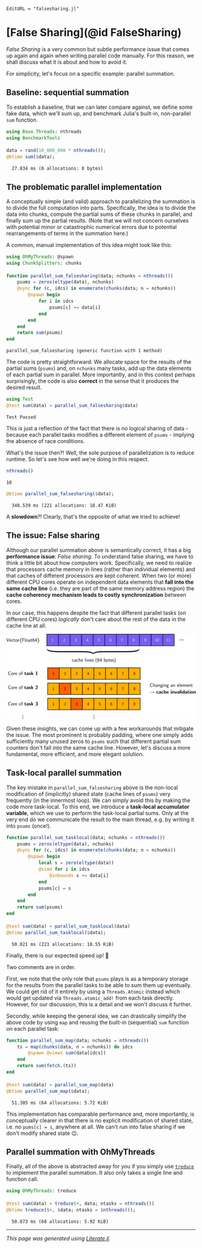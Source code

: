 ```@meta
EditURL = "falsesharing.jl"
```

# [False Sharing](@id FalseSharing)

*False Sharing* is a very common but subtle performance issue that comes up again and
again when writing parallel code manually. For this reason, we shall discuss what it is
about and how to avoid it.

For simplicity, let's focus on a specific example: parallel summation.

## Baseline: sequential summation

To establish a baseline, that we can later compare against, we define some fake data,
which we'll sum up, and benchmark Julia's built-in, non-parallel `sum` function.

````julia
using Base.Threads: nthreads
using BenchmarkTools

data = rand(10_000_000 * nthreads());
@btime sum($data);
````

````
  27.834 ms (0 allocations: 0 bytes)

````

## The problematic parallel implementation

A conceptually simple (and valid) approach to parallelizing the summation is to divide
the full computation into parts. Specifically, the idea is to divide the data into chunks,
compute the partial sums of these chunks in parallel, and finally sum up the partial
results. (Note that we will not concern ourselves with potential minor or
catastrophic numerical errors due to potential rearrangements of terms in the summation here.)

A common, manual implementation of this idea might look like this:

````julia
using OhMyThreads: @spawn
using ChunkSplitters: chunks

function parallel_sum_falsesharing(data; nchunks = nthreads())
    psums = zeros(eltype(data), nchunks)
    @sync for (c, idcs) in enumerate(chunks(data; n = nchunks))
        @spawn begin
            for i in idcs
                psums[c] += data[i]
            end
        end
    end
    return sum(psums)
end
````

````
parallel_sum_falsesharing (generic function with 1 method)
````

The code is pretty straightforward: We allocate space for the results of the partial sums
(`psums`) and, on `nchunks` many tasks, add up the data elements of each partial sum in
parallel. More importantly, and in this context perhaps surprisingly, the code is also
**correct** in the sense that it produces the desired result.

````julia
using Test
@test sum(data) ≈ parallel_sum_falsesharing(data)
````

````
Test Passed
````

This is just a reflection of the fact that there is no logical sharing of data - because
each parallel tasks modifies a different element of `psums` - implying the absence of
race conditions.

What's the issue then?! Well, the sole purpose of parallelization is to reduce runtime.
So let's see how well we're doing in this respect.

````julia
nthreads()
````

````
10
````

````julia
@btime parallel_sum_falsesharing($data);
````

````
  348.539 ms (221 allocations: 18.47 KiB)

````

A **slowdown**?! Clearly, that's the opposite of what we tried to achieve!

## The issue: False sharing

Although our parallel summation above is semantically correct, it has a
big **performance issue**: *False sharing*. To understand false sharing, we have to think
a little bit about how computers work. Specifically, we need to realize that processors
cache memory in lines (rather than individual elements) and that caches of different processors
are kept coherent.
When two (or more) different CPU cores operate on independent data elements that **fall
into the same cache line** (i.e. they are part of the same memory address region)
the **cache coherency mechanism leads to costly synchronization** between cores.

In our case, this happens despite the fact that different parallel tasks
(on different CPU cores) *logically* don't care about the rest of the data in the cache line
at all.

![](false_sharing.svg)

Given these insights, we can come up with a few workarounds that mitigate the issue.
The most prominent is probably padding, where one simply adds sufficiently many unused
zeros to `psums` such that different partial sum counters don't fall into the same cache
line. However, let's discuss a more fundamental, more efficient, and more elegant solution.

## Task-local parallel summation

The key mistake in `parallel_sum_falsesharing` above is the non-local modification of
(implicitly) shared state (cache lines of `psums`) very frequently (in the innermost loop).
We can simply avoid this by making the code more task-local. To this end, we introduce a
**task-local accumulator variable**, which we use to perform the task-local partial sums.
Only at the very end do we communicate the result to the main thread, e.g. by writing it
into `psums` (once!).

````julia
function parallel_sum_tasklocal(data; nchunks = nthreads())
    psums = zeros(eltype(data), nchunks)
    @sync for (c, idcs) in enumerate(chunks(data; n = nchunks))
        @spawn begin
            local s = zero(eltype(data))
            @simd for i in idcs
                @inbounds s += data[i]
            end
            psums[c] = s
        end
    end
    return sum(psums)
end

@test sum(data) ≈ parallel_sum_tasklocal(data)
@btime parallel_sum_tasklocal($data);
````

````
  50.021 ms (221 allocations: 18.55 KiB)

````

Finally, there is our expected speed up! 🎉

Two comments are in order.

First, we note that the only role that `psums` plays is
as a temporary storage for the results from the parallel tasks to be able to sum them
up eventually. We could get rid of it entirely by using a `Threads.Atomic` instead which
would get updated via `Threads.atomic_add!` from each task directly. However,
for our discussion, this is a detail and we won't discuss it further.

Secondly, while keeping the general idea, we can drastically simplify the above code by
using `map` and reusing the built-in (sequential) `sum` function on each parallel task:

````julia
function parallel_sum_map(data; nchunks = nthreads())
    ts = map(chunks(data, n = nchunks)) do idcs
        @spawn @views sum(data[idcs])
    end
    return sum(fetch.(ts))
end

@test sum(data) ≈ parallel_sum_map(data)
@btime parallel_sum_map($data);
````

````
  51.305 ms (64 allocations: 5.72 KiB)

````

This implementation has comparable performance and, more importantly, is conceptually
clearer in that there is no explicit modification of shared state, i.e. no `pums[c] = s`,
anywhere at all. We can't run into false sharing if we don't modify shared state 😉.

## Parallel summation with OhMyThreads

Finally, all of the above is abstracted away for you if you simply use [`treduce`](@ref)
to implement the parallel summation. It also only takes a single line and function call.

````julia
using OhMyThreads: treduce

@test sum(data) ≈ treduce(+, data; ntasks = nthreads())
@btime treduce($+, $data; ntasks = $nthreads());
````

````
  50.873 ms (68 allocations: 5.92 KiB)

````

---

*This page was generated using [Literate.jl](https://github.com/fredrikekre/Literate.jl).*


